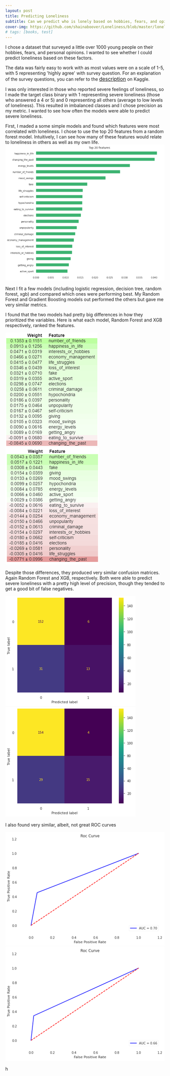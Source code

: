 ```yaml
---
layout: post
title: Predicting Loneliness
subtitle: Can we predict who is lonely based on hobbies, fears, and opinions?
cover-img: https://github.com/shainaboover/Loneliness/blob/master/lonely_1.jpg
# tags: [books, test]
---
```


I chose a dataset that surveyed a little over 1000 young people on their hobbies, fears, and personal opinions.
I wanted to see whether I could predict loneliness based on these factors. 

The data was fairly easy to work with as most values were on a scale of 1-5, with 5 representing 'highly agree' with survey question.
For an explanation of the survey questions, you can refer to the [<span style="font-size:12pt;">description</span>](https://www.kaggle.com/miroslavsabo/young-people-survey?select=columns.csv) on Kaggle.

I was only interested in those who reported severe feelings of loneliness, so I made the target class binary with 1 representing severe loneliness (those who answered a 4 or 5) and 0 representing all others (average to low levels of loneliness). This resulted in imbalanced classes and I chose precision as my metric. I wanted to see how often the models were able to predict severe loneliness.

First, I maded a some simple models and found which features were most correlated with loneliness. I chose to use the top 20 features from a random forest model. Intuitively, I can see how many of these features would relate to loneliness in others as well as my own life.
![alt text](https://github.com/shainaboover/Loneliness/blob/master/feature_importances.png)

Next I fit a few models (including logistic regression, decision tree, random forest, xgb) and compared which ones were performing best. My Random Forest and Gradient Boosting models out performed the others but gave me very similar metrics. 

I found that the two models had pretty big differences in how they prioritized the variables. Here is what each model, Random Forest and XGB respectively, ranked the features.

![alt text](https://github.com/shainaboover/Loneliness/blob/master/rf_permutation_importances.png)![alt text](https://github.com/shainaboover/Loneliness/blob/master/xbg_permutation_importances.png)

Despite those differences, they produced very similar confusion matrices. Again Random Forest and XGB, respectively. Both were able to predict severe loneliness with a pretty high level of precision, though they tended to get a good bit of false negatives. 

![alt text](https://github.com/shainaboover/Loneliness/blob/master/rf_confusion_matrix.png)![alt text](https://github.com/shainaboover/Loneliness/blob/master/xgb_confusion_matrix.png)

I also found very similar, albeit, not great ROC curves

![alt text](https://github.com/shainaboover/Loneliness/blob/master/rf_roc_curve.png)![alt text](https://github.com/shainaboover/Loneliness/blob/master/xgb_roc_curve.png)

h
